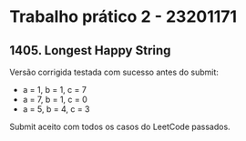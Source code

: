 # Trabalho prático 2 - 23201171
## 1405. Longest Happy String

Versão corrigida testada com sucesso antes do submit:
* a = 1, b = 1, c = 7
* a = 7, b = 1, c = 0
* a = 5, b = 4, c = 3

Submit aceito com todos os casos do LeetCode passados.
